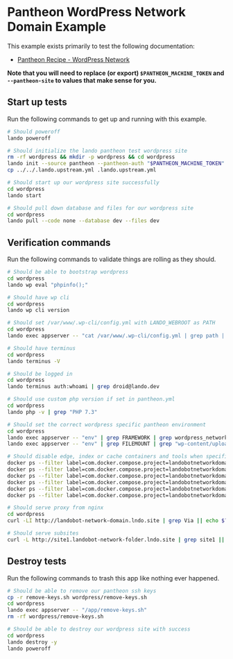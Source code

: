 Pantheon WordPress Network Domain Example
==========================

This example exists primarily to test the following documentation:

* [Pantheon Recipe - WordPress Network](https://docs.devwithlando.io/tutorials/pantheon.html)

**Note that you will need to replace (or export) `$PANTHEON_MACHINE_TOKEN` and `--pantheon-site` to values that make sense for you.**

Start up tests
--------------

Run the following commands to get up and running with this example.

```bash
# Should poweroff
lando poweroff

# Should initialize the lando pantheon test wordpress site
rm -rf wordpress && mkdir -p wordpress && cd wordpress
lando init --source pantheon --pantheon-auth "$PANTHEON_MACHINE_TOKEN" --pantheon-site landobot-network-domain
cp ../../.lando.upstream.yml .lando.upstream.yml

# Should start up our wordpress site successfully
cd wordpress
lando start

# Should pull down database and files for our wordpress site
cd wordpress
lando pull --code none --database dev --files dev
```

Verification commands
---------------------

Run the following commands to validate things are rolling as they should.

```bash
# Should be able to bootstrap wordpress
cd wordpress
lando wp eval "phpinfo();"

# Should have wp cli
cd wordpress
lando wp cli version

# Should set /var/www/.wp-cli/config.yml with LANDO_WEBROOT as PATH
cd wordpress
lando exec appserver -- "cat /var/www/.wp-cli/config.yml | grep path | grep /app"

# Should have terminus
cd wordpress
lando terminus -V

# Should be logged in
cd wordpress
lando terminus auth:whoami | grep droid@lando.dev

# Should use custom php version if set in pantheon.yml
cd wordpress
lando php -v | grep "PHP 7.3"

# Should set the correct wordpress specific pantheon environment
cd wordpress
lando exec appserver -- "env" | grep FRAMEWORK | grep wordpress_network
lando exec appserver -- "env" | grep FILEMOUNT | grep "wp-content/uploads"

# Should disable edge, index or cache containers and tools when specified
docker ps --filter label=com.docker.compose.project=landobotnetworkdomain | grep landobotnetworkdomain_appserver_nginx_1
docker ps --filter label=com.docker.compose.project=landobotnetworkdomain | grep landobotnetworkdomain_appserver_1
docker ps --filter label=com.docker.compose.project=landobotnetworkdomain | grep landobotnetworkdomain_database_1
docker ps --filter label=com.docker.compose.project=landobotnetworkdomain | grep landobotnetworkdomain_cache_1 || echo $? | grep 1
docker ps --filter label=com.docker.compose.project=landobotnetworkdomain | grep landobotnetworkdomain_index_1 || echo $? | grep 1
docker ps --filter label=com.docker.compose.project=landobotnetworkdomain | grep landobotnetworkdomain_edge_1 || echo $? | grep 1

# Should serve proxy from nginx
cd wordpress
curl -LI http://landobot-network-domain.lndo.site | grep Via || echo $? | grep 1

# Should serve subsites
curl -L http://site1.landobot-network-folder.lndo.site | grep site1 || echo $? | grep 1
```

Destroy tests
-------------

Run the following commands to trash this app like nothing ever happened.

```bash
# Should be able to remove our pantheon ssh keys
cp -r remove-keys.sh wordpress/remove-keys.sh
cd wordpress
lando exec appserver -- "/app/remove-keys.sh"
rm -rf wordpress/remove-keys.sh

# Should be able to destroy our wordpress site with success
cd wordpress
lando destroy -y
lando poweroff
```
